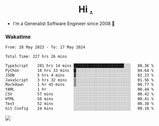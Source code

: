 <h1 align="center">Hi <a href="https://www.hackerrank.com/erasmosaraujo">.</a></h1>
 
- I'm a Generalist Software Engineer  since 2008 🚀
<!--  
<p align="left">
  <a href="https://github.com/erasmosoares/github-readme-stats">
    <img
      align="center"
      src="https://github-readme-stats.vercel.app/api/top-langs/?username=erasmosoares&theme=radical&layout=compact"
    />
  </a>
  <a href="https://github.com/erasmosoares/github-readme-stats">
    [![Harlok's WakaTime stats](https://github-readme-stats.vercel.app/api/wakatime?username=ffflabs)](https://github.com/anuraghazra/github-readme-stats)
  </a>
</p>

<!--
 ### Repo 
 
<p align="left">
 <a href="https://github.com/erasmosoares/github-readme-stats">
    <img
      align="center"
      height="165"
      src="https://github-readme-stats.vercel.app/api/pin?username=erasmosoares&repo=sample-node&title_color=fff&icon_color=f9f9f9&text_color=9f9f9f&bg_color=151515"
    />
  </a>
  <a href="https://github.com/erasmosoares/github-readme-stats">
    <img
      align="center"
      height="165"
      src="https://github-readme-stats.vercel.app/api/pin?username=erasmosoares&repo=sample-node&title_color=fff&icon_color=f9f9f9&text_color=9f9f9f&bg_color=151515"
    />
  </a>
</p>
-->

 ### Wakatime 

<!--START_SECTION:waka-->

```txt
From: 28 May 2023 - To: 27 May 2024

Total Time: 227 hrs 26 mins

TypeScript    201 hrs 14 mins ██████████████████████░░░   88.36 %
Python        10 hrs 33 mins  █░░░░░░░░░░░░░░░░░░░░░░░░   04.64 %
JSON          5 hrs 4 mins    ▓░░░░░░░░░░░░░░░░░░░░░░░░   02.23 %
JavaScript    3 hrs 32 mins   ▒░░░░░░░░░░░░░░░░░░░░░░░░   01.56 %
Markdown      1 hr 45 mins    ▒░░░░░░░░░░░░░░░░░░░░░░░░   00.77 %
YAML          1 hr            ░░░░░░░░░░░░░░░░░░░░░░░░░   00.44 %
CSV           57 mins         ░░░░░░░░░░░░░░░░░░░░░░░░░   00.42 %
HTML          56 mins         ░░░░░░░░░░░░░░░░░░░░░░░░░   00.41 %
Text          52 mins         ░░░░░░░░░░░░░░░░░░░░░░░░░   00.38 %
Git Config    24 mins         ░░░░░░░░░░░░░░░░░░░░░░░░░   00.18 %
```

<!--END_SECTION:waka-->

![](https://komarev.com/ghpvc/?username=erasmosoares&color=brightgreen)
